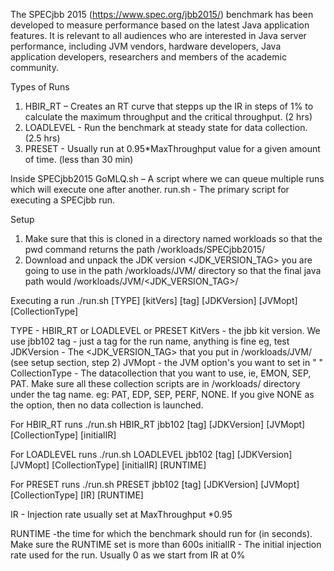 


The SPECjbb 2015 (https://www.spec.org/jbb2015/) benchmark has been developed to measure performance based on the latest Java application features. 
It is relevant to all audiences who are interested in Java server performance, including JVM vendors, hardware developers, Java application developers, researchers and members of the academic community.

Types of Runs
1.	HBIR_RT – Creates an RT curve that stepps up the IR in steps of 1% to calculate the maximum throughput and the critical throughput. (2 hrs)
2.	LOADLEVEL - Run the benchmark at steady state for data collection. (2.5 hrs)
3.	PRESET - Usually run at 0.95*MaxThroughput value for a given amount of time. (less than 30 min) 


Inside SPECjbb2015
GoMLQ.sh – A script where we can queue multiple runs which will execute one after another.
run.sh - The primary script for executing a SPECjbb run.

Setup
1. Make sure that this is cloned in a directory named workloads so that the pwd command returns the path /workloads/SPECjbb2015/
2. Download and unpack the JDK version <JDK_VERSION_TAG> you are going to use in the path /workloads/JVM/ directory so that the final java path would /workloads/JVM/<JDK_VERSION_TAG>/

Executing a run
 ./run.sh [TYPE] [kitVers] [tag]  [JDKVersion]  [JVMopt] [CollectionType]

TYPE - HBIR_RT or LOADLEVEL or PRESET
KitVers - the jbb kit version. We use jbb102
tag - just a tag for the run name, anything is fine eg, test
JDKVersion - The <JDK_VERSION_TAG> that you put in /workloads/JVM/   (see setup section, step 2)
JVMopt - the JVM option's you want to set in " "
CollectionType - The datacollection that you want to use, ie, EMON, SEP, PAT. Make sure all these collection scripts are in /workloads/ directory under the tag name.
                eg: PAT, EDP, SEP, PERF, NONE. 
                If you give NONE as the option, then no data collection is launched.

For HBIR_RT runs
 ./run.sh HBIR_RT jbb102 [tag] [JDKVersion] [JVMopt] [CollectionType] [initialIR]
 
 
 For LOADLEVEL runs
  ./run.sh LOADLEVEL jbb102 [tag] [JDKVersion] [JVMopt] [CollectionType] [initialIR] [RUNTIME]


For PRESET runs
 ./run.sh PRESET jbb102 [tag] [JDKVersion] [JVMopt] [CollectionType] [IR] [RUNTIME]
 
 IR - Injection rate usually set at MaxThroughput *0.95 
 
 
 RUNTIME -the time for which the benchmark should run for (in seconds). Make sure the RUNTIME set is more than 600s
 initialIR - The initial injection rate used for the run. Usually 0 as we start from IR at 0%



